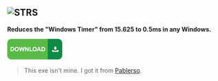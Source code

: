 ![STRS](https://github.com/gzmatte/STR/assets/117684932/a4919fb8-e654-4a55-bef7-1e011dd71df8)
--------
**Reduces the "Windows Timer" from 15.625 to 0.5ms in any Windows.**

[<img src="https://github.com/gzmatte/trash/blob/main/48wx.png">](https://github.com/gzmatte/STR/releases/download/1/STR.bat)

> This exe isn't mine. I got it from [Pablerso](github.com/pablerso).

